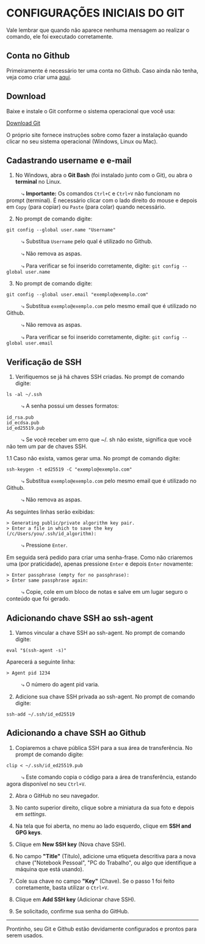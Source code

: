 # CONFIGURAÇÕES INICIAIS DO GIT

Vale lembrar que quando não aparece nenhuma mensagem ao realizar o comando, ele foi executado corretamente.

## Conta no Github

Primeiramente é necessário ter uma conta no Github. Caso ainda não tenha, veja como criar uma [aqui](https://github.com/Dindinha/frontend-studies/blob/main/git-github/G03_github-account.md "Github Account").

## Download

Baixe e instale o Git conforme o sistema operacional que você usa:

[Download Git](https://git-scm.com/downloads "Git Download")

O próprio site fornece instruções sobre como fazer a instalação quando clicar no seu sistema operacional (Windows, Linux ou Mac).

## Cadastrando username e e-mail

1. No Windows, abra o **Git Bash** (foi instalado junto com o Git), ou abra o **terminal** no Linux.

&nbsp;&nbsp;&nbsp;&nbsp;&nbsp;&nbsp;&nbsp;&nbsp;&nbsp;&nbsp;⤷ **Importante:** Os comandos `Ctrl+C` e `Ctrl+V` não funcionam no prompt (terminal). É necessário clicar com o lado direito do mouse e depois em `Copy` (para copiar) ou `Paste` (para colar) quando necessário.

2. No prompt de comando digite:

`git config --global user.name "Username"`

&nbsp;&nbsp;&nbsp;&nbsp;&nbsp;&nbsp;&nbsp;&nbsp;&nbsp;&nbsp;⤷ Substitua `Username` pelo qual é utilizado no Github.

&nbsp;&nbsp;&nbsp;&nbsp;&nbsp;&nbsp;&nbsp;&nbsp;&nbsp;&nbsp;⤷ Não remova as aspas.

&nbsp;&nbsp;&nbsp;&nbsp;&nbsp;&nbsp;&nbsp;&nbsp;&nbsp;&nbsp;⤷ Para verificar se foi inserido corretamente, digite: `git config --global user.name`

3. No prompt de comando digite:

`git config --global user.email "exemplo@exemplo.com"`

&nbsp;&nbsp;&nbsp;&nbsp;&nbsp;&nbsp;&nbsp;&nbsp;&nbsp;&nbsp;⤷ Substitua `exemplo@exemplo.com` pelo mesmo email que é utilizado no Github.

&nbsp;&nbsp;&nbsp;&nbsp;&nbsp;&nbsp;&nbsp;&nbsp;&nbsp;&nbsp;⤷ Não remova as aspas.

&nbsp;&nbsp;&nbsp;&nbsp;&nbsp;&nbsp;&nbsp;&nbsp;&nbsp;&nbsp;⤷ Para verificar se foi inserido corretamente, digite: `git config --global user.email`

## Verificação de SSH

1. Verifiquemos se já há chaves SSH criadas. No prompt de comando digite:

`ls -al ~/.ssh`

&nbsp;&nbsp;&nbsp;&nbsp;&nbsp;&nbsp;&nbsp;&nbsp;&nbsp;&nbsp;⤷ A senha possui um desses formatos:
```
id_rsa.pub
id_ecdsa.pub
id_ed25519.pub
```

&nbsp;&nbsp;&nbsp;&nbsp;&nbsp;&nbsp;&nbsp;&nbsp;&nbsp;&nbsp;⤷ Se você receber um erro que ~/. sh não existe, significa que você não tem um par de chaves SSH.

1.1 Caso não exista, vamos gerar uma. No prompt de comando digite:

`ssh-keygen -t ed25519 -C "exemplo@exemplo.com"`

&nbsp;&nbsp;&nbsp;&nbsp;&nbsp;&nbsp;&nbsp;&nbsp;&nbsp;&nbsp;⤷ Substitua `exemplo@exemplo.com` pelo mesmo email que é utilizado no Github.

&nbsp;&nbsp;&nbsp;&nbsp;&nbsp;&nbsp;&nbsp;&nbsp;&nbsp;&nbsp;⤷ Não remova as aspas.

As seguintes linhas serão exibidas: 

```
> Generating public/private algorithm key pair.
> Enter a file in which to save the key (/c/Users/you/.ssh/id_algorithm):
```

&nbsp;&nbsp;&nbsp;&nbsp;&nbsp;&nbsp;&nbsp;&nbsp;&nbsp;&nbsp;⤷ Pressione `Enter`.

Em seguida será pedido para criar uma senha-frase. Como não criaremos uma (por praticidade), apenas pressione `Enter` e depois `Enter` novamente:

```
> Enter passphrase (empty for no passphrase):
> Enter same passphrase again:
```

&nbsp;&nbsp;&nbsp;&nbsp;&nbsp;&nbsp;&nbsp;&nbsp;&nbsp;&nbsp;⤷ Copie, cole em um bloco de notas e salve em um lugar seguro o conteúdo que foi gerado.

## Adicionando chave SSH ao ssh-agent

1. Vamos vincular a chave SSH ao ssh-agent. No prompt de comando digite:

`eval "$(ssh-agent -s)"`

Aparecerá a seguinte linha:

```
> Agent pid 1234
```

&nbsp;&nbsp;&nbsp;&nbsp;&nbsp;&nbsp;&nbsp;&nbsp;&nbsp;&nbsp;⤷ O número do agent pid varia.

2. Adicione sua chave SSH privada ao ssh-agent. No prompt de comando digite:

`ssh-add ~/.ssh/id_ed25519`

## Adicionando a chave SSH ao Github

1. Copiaremos a chave pública SSH para a sua área de transferência. No prompt de comando digite:

`clip < ~/.ssh/id_ed25519.pub`

&nbsp;&nbsp;&nbsp;&nbsp;&nbsp;&nbsp;&nbsp;&nbsp;&nbsp;&nbsp;⤷ Este comando copia o código para a área de transferência, estando agora disponível no seu `Ctrl+V`.

2. Abra o GitHub no seu navegador.

3. No canto superior direito, clique sobre a miniatura da sua foto e depois em *settings*.

4. Na tela que foi aberta, no menu ao lado esquerdo, clique em **SSH and GPG keys**.

5. Clique em **New SSH key** (Nova chave SSH).

6. No campo **"Title"** (Título), adicione uma etiqueta descritiva para a nova chave ("Notebook Pessoal", "PC do Trabalho", ou algo que identifique a máquina que está usando).

7. Cole sua chave no campo **"Key"** (Chave). Se o passo 1 foi feito corretamente, basta utilizar o `Ctrl+V`.

8. Clique em **Add SSH key** (Adicionar chave SSH).

9. Se solicitado, confirme sua senha do GitHub.

____

Prontinho, seu Git e Github estão devidamente configurados e prontos para serem usados.